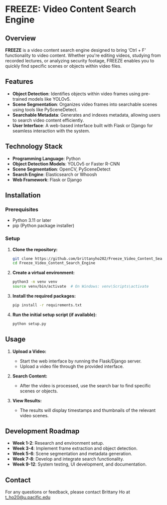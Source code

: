 # FREEZE: Video Content Search Engine

## Overview

**FREEZE** is a video content search engine designed to bring ‘Ctrl + F’ functionality to video content. Whether you're editing videos, studying from recorded lectures, or analyzing security footage, FREEZE enables you to quickly find specific scenes or objects within video files.

## Features

- **Object Detection**: Identifies objects within video frames using pre-trained models like YOLOv5.
- **Scene Segmentation**: Organizes video frames into searchable scenes using tools like PySceneDetect.
- **Searchable Metadata**: Generates and indexes metadata, allowing users to search video content efficiently.
- **User Interface**: A web-based interface built with Flask or Django for seamless interaction with the system.

## Technology Stack

- **Programming Language**: Python
- **Object Detection Models**: YOLOv5 or Faster R-CNN
- **Scene Segmentation**: OpenCV, PySceneDetect
- **Search Engine**: Elasticsearch or Whoosh
- **Web Framework**: Flask or Django

## Installation

### Prerequisites

- Python 3.11 or later
- pip (Python package installer)

### Setup

1. **Clone the repository:**

   ```bash
   git clone https://github.com/brittanyho202/Freeze_Video_Content_Search_Engine.git
   cd Freeze_Video_Content_Search_Engine
   ```

2. **Create a virtual environment:**

   ```bash
   python3 -m venv venv
   source venv/bin/activate  # On Windows: venv\Scripts\activate
   ```

3. **Install the required packages:**

   ```bash
   pip install -r requirements.txt
   ```

4. **Run the initial setup script (if available):**

   ```bash
   python setup.py
   ```

## Usage

1. **Upload a Video:**
   - Start the web interface by running the Flask/Django server.
   - Upload a video file through the provided interface.

2. **Search Content:**
   - After the video is processed, use the search bar to find specific scenes or objects.

3. **View Results:**
   - The results will display timestamps and thumbnails of the relevant video scenes.

## Development Roadmap

- **Week 1-2**: Research and environment setup.
- **Week 3-4**: Implement frame extraction and object detection.
- **Week 5-6**: Scene segmentation and metadata generation.
- **Week 7-8**: Develop and integrate search functionality.
- **Week 9-12**: System testing, UI development, and documentation.

## Contact

For any questions or feedback, please contact Brittany Ho at t_ho20@u.pacific.edu
